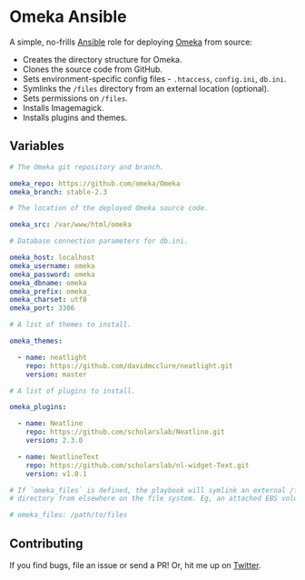 # Omeka Ansible

A simple, no-frills [Ansible][ansible] role for deploying [Omeka][omeka] from source:

- Creates the directory structure for Omeka.
- Clones the source code from GitHub.
- Sets environment-specific config files - `.htaccess`, `config.ini`, `db.ini`.
- Symlinks the `/files` directory from an external location (optional).
- Sets permissions on `/files`.
- Installs Imagemagick.
- Installs plugins and themes.

## Variables

```yaml
# The Omeka git repository and branch.

omeka_repo: https://github.com/omeka/Omeka
omeka_branch: stable-2.3

# The location of the deployed Omeka source code.

omeka_src: /var/www/html/omeka

# Database connection parameters for db.ini.

omeka_host: localhost
omeka_username: omeka
omeka_password: omeka
omeka_dbname: omeka
omeka_prefix: omeka_
omeka_charset: utf8
omeka_port: 3306

# A list of themes to install.

omeka_themes:

  - name: neatlight
    repo: https://github.com/davidmcclure/neatlight.git
    version: master

# A list of plugins to install.

omeka_plugins:

  - name: Neatline
    repo: https://github.com/scholarslab/Neatline.git
    version: 2.3.0

  - name: NeatlineText
    repo: https://github.com/scholarslab/nl-widget-Text.git
    version: v1.0.1

# If `omeka_files` is defined, the playbook will symlink an external /files
# directory from elsewhere on the file system. Eg, an attached EBS volume.

# omeka_files: /path/to/files
```

## Contributing

If you find bugs, file an issue or send a PR! Or, hit me up on [Twitter][clured].

[ansible]: http://www.ansible.com
[omeka]: http://omeka.org
[clured]: https://twitter.com/clured
